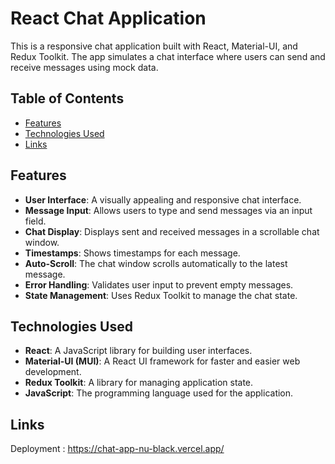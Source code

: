 # React Chat Application

This is a responsive chat application built with React, Material-UI, and Redux Toolkit. The app simulates a chat interface where users can send and receive messages using mock data.

## Table of Contents

- [Features](#features)
- [Technologies Used](#technologies-used)
- [Links](#Links)

## Features

- **User Interface**: A visually appealing and responsive chat interface.
- **Message Input**: Allows users to type and send messages via an input field.
- **Chat Display**: Displays sent and received messages in a scrollable chat window.
- **Timestamps**: Shows timestamps for each message.
- **Auto-Scroll**: The chat window scrolls automatically to the latest message.
- **Error Handling**: Validates user input to prevent empty messages.
- **State Management**: Uses Redux Toolkit to manage the chat state.

## Technologies Used

- **React**: A JavaScript library for building user interfaces.
- **Material-UI (MUI)**: A React UI framework for faster and easier web development.
- **Redux Toolkit**: A library for managing application state.
- **JavaScript**: The programming language used for the application.

## Links 
Deployment : https://chat-app-nu-black.vercel.app/



